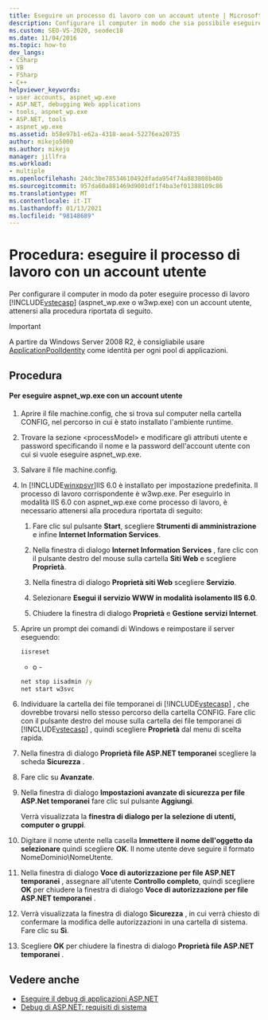 ```yaml
---
title: Eseguire un processo di lavoro con un account utente | Microsoft Docs
description: Configurare il computer in modo che sia possibile eseguire il processo di lavoro ASP.NET (aspnet_wp.exe o w3wp.exe) con un account utente in Visual Studio.
ms.custom: SEO-VS-2020, seodec18
ms.date: 11/04/2016
ms.topic: how-to
dev_langs:
- CSharp
- VB
- FSharp
- C++
helpviewer_keywords:
- user accounts, aspnet_wp.exe
- ASP.NET, debugging Web applications
- tools, aspnet_wp.exe
- ASP.NET, tools
- aspnet_wp.exe
ms.assetid: b58e97b1-e62a-4318-aea4-52276ea20735
author: mikejo5000
ms.author: mikejo
manager: jillfra
ms.workload:
- multiple
ms.openlocfilehash: 24dc3be78534610492dfada954f74a883808b40b
ms.sourcegitcommit: 957da60a881469d9001df1f4ba3ef01388109c86
ms.translationtype: MT
ms.contentlocale: it-IT
ms.lasthandoff: 01/13/2021
ms.locfileid: "98148689"
---
```

# <a name="how-to-run-the-worker-process-under-a-user-account"></a>Procedura: eseguire il processo di lavoro con un account utente
Per configurare il computer in modo da poter eseguire processo di lavoro [!INCLUDE[vstecasp](../code-quality/includes/vstecasp_md.md)] (aspnet_wp.exe o w3wp.exe) con un account utente, attenersi alla procedura riportata di seguito.

 > [!IMPORTANT]
 > A partire da Windows Server 2008 R2, è consigliabile usare [ApplicationPoolIdentity](/iis/manage/configuring-security/application-pool-identities) come identità per ogni pool di applicazioni.

## <a name="procedure"></a>Procedura

#### <a name="to-run-aspnet_wpexe-under-a-user-account"></a>Per eseguire aspnet_wp.exe con un account utente

1. Aprire il file machine.config, che si trova sul computer nella cartella CONFIG, nel percorso in cui è stato installato l'ambiente runtime.

2. Trovare la sezione &lt;processModel&gt; e modificare gli attributi utente e password specificando il nome e la password dell'account utente con cui si vuole eseguire aspnet_wp.exe.

3. Salvare il file machine.config.

4. In [!INCLUDE[winxpsvr](../debugger/includes/winxpsvr_md.md)]IIS 6.0 è installato per impostazione predefinita. Il processo di lavoro corrispondente è w3wp.exe. Per eseguirlo in modalità IIS 6.0 con aspnet_wp.exe come processo di lavoro, è necessario attenersi alla procedura riportata di seguito:

   1. Fare clic sul pulsante **Start**, scegliere **Strumenti di amministrazione** e infine **Internet Information Services**.

   2. Nella finestra di dialogo **Internet Information Services** , fare clic con il pulsante destro del mouse sulla cartella **Siti Web** e scegliere **Proprietà**.

   3. Nella finestra di dialogo **Proprietà siti Web** scegliere **Servizio**.

   4. Selezionare **Esegui il servizio WWW in modalità isolamento IIS 6.0**.

   5. Chiudere la finestra di dialogo **Proprietà** e **Gestione servizi Internet**.

5. Aprire un prompt dei comandi di Windows e reimpostare il server eseguendo:

   ```cmd
   iisreset
   ```

   - o -

   ```cmd
   net stop iisadmin /y
   net start w3svc
   ```

6. Individuare la cartella dei file temporanei di [!INCLUDE[vstecasp](../code-quality/includes/vstecasp_md.md)] , che dovrebbe trovarsi nello stesso percorso della cartella CONFIG. Fare clic con il pulsante destro del mouse sulla cartella dei file temporanei di [!INCLUDE[vstecasp](../code-quality/includes/vstecasp_md.md)] , quindi scegliere **Proprietà** dal menu di scelta rapida.

7. Nella finestra di dialogo **Proprietà file ASP.NET temporanei** scegliere la scheda **Sicurezza** .

8. Fare clic su **Avanzate**.

9. Nella finestra di dialogo **Impostazioni avanzate di sicurezza per file ASP.Net temporanei** fare clic sul pulsante **Aggiungi**.

    Verrà visualizzata la **finestra di dialogo per la selezione di utenti, computer o gruppi**.

10. Digitare il nome utente nella casella **Immettere il nome dell'oggetto da selezionare** quindi scegliere **OK**. Il nome utente deve seguire il formato NomeDominio\NomeUtente.

11. Nella finestra di dialogo **Voce di autorizzazione per file ASP.NET temporanei** , assegnare all'utente **Controllo completo**, quindi scegliere **OK** per chiudere la finestra di dialogo **Voce di autorizzazione per file ASP.NET temporanei** .

12. Verrà visualizzata la finestra di dialogo **Sicurezza** , in cui verrà chiesto di confermare la modifica delle autorizzazioni in una cartella di sistema. Fare clic su **Sì**.

13. Scegliere **OK** per chiudere la finestra di dialogo **Proprietà file ASP.NET temporanei** .

## <a name="see-also"></a>Vedere anche
- [Eseguire il debug di applicazioni ASP.NET](../debugger/how-to-enable-debugging-for-aspnet-applications.md)
- [Debug di ASP.NET: requisiti di sistema](../debugger/aspnet-debugging-system-requirements.md)
